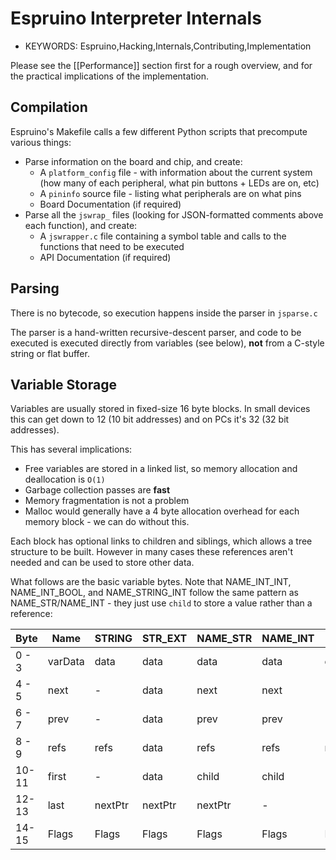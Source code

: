 <!--- Copyright (c) 2014 Gordon Williams, Pur3 Ltd. See the file LICENSE for copying permission. -->
Espruino Interpreter Internals
===========================

* KEYWORDS: Espruino,Hacking,Internals,Contributing,Implementation

Please see the [[Performance]] section first for a rough overview, and for the practical implications of the implementation.


Compilation
----------

Espruino's Makefile calls a few different Python scripts that precompute various things:

* Parse information on the board and chip, and create:
  * A `platform_config` file - with information about the current system (how many of each peripheral, what pin buttons + LEDs are on, etc)
  * A `pininfo` source file - listing what peripherals are on what pins
  * Board Documentation (if required)
* Parse all the `jswrap_` files (looking for JSON-formatted comments above each function), and create:
  * A `jswrapper.c` file containing a symbol table and calls to the functions that need to be executed
  * API Documentation (if required)

Parsing
------

There is no bytecode, so execution happens inside the parser in `jsparse.c`

The parser is a hand-written recursive-descent parser, and code to be executed is executed directly from variables (see below), **not** from a C-style string or flat buffer.

Variable Storage
--------------

Variables are usually stored in fixed-size 16 byte blocks. In small devices this can get down to 12 (10 bit addresses) and on PCs it's 32 (32 bit addresses). 

This has several implications:

* Free variables are stored in a linked list, so memory allocation and deallocation is `O(1)`
* Garbage collection passes are **fast**
* Memory fragmentation is not a problem
* Malloc would generally have a 4 byte allocation overhead for each memory block - we can do without this.

Each block has optional links to children and siblings, which allows a tree structure to be built. However in many cases these references aren't needed and can be used to store other data.

What follows are the basic variable bytes. Note that NAME_INT_INT, NAME_INT_BOOL, and NAME_STRING_INT follow the same pattern as NAME_STR/NAME_INT - they just use `child` to store a value rather than a reference:


| Byte  | Name    | STRING | STR_EXT  | NAME_STR | NAME_INT | INT  | DOUBLE | OBJ/FUNC/ARRAY | ARRAYBUFFER |
|-------|---------|--------|----------|----------|----------|------|--------|----------------|-------------|
| 0 - 3 | varData | data   | data     |  data    | data     | data | data   | nativePtr      | size        |
| 4 - 5 | next    | -      | data     |  next    | next     | -    | data   | argTypes       | format      |
| 6 - 7 | prev    | -      | data     |  prev    | prev     | -    | data   | argTypes       | format      |
| 8 - 9 | refs    | refs   | data     |  refs    | refs     | refs | refs   | refs           | refs        |
| 10-11 | first   | -      | data     |  child   | child    |  -   |  -     | first          | stringPtr   |
| 12-13 | last    | nextPtr| nextPtr  |  nextPtr |  -       |  -   |  -     | last           | -           |
| 14-15 | Flags   | Flags  | Flags    |  Flags   | Flags    | Flags| Flags  | Flags          | Flags       |




